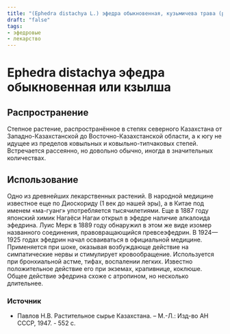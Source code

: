 ```yaml
---
title: "(Ephedra distachya L.) эфедра обыкновенная, кузьмичева трава (рус.) или кзылша (каз.)"
draft: "false"
tags:
- эфедровые
- лекарство
--- 
```

# Ephedra distachya эфедра обыкновенная или кзылша 
## Распространение
Степное растение, распространённое в степях северного Казахстана от Западно-Казахстанской до Восточно-Казахстанской области, а к югу не идущее из пределов ковыльных и ковыльно-типчаковых степей. Встречается рассеянно,  но довольно обычно, иногда в значительных количествах.
## Использование
Одно из древнейших лекарственных растений. В народной медицине известное еще по Диоскориду (1 век до нашей эры), а в Китае под именем «ма-гуанг» употребляется тысячилетиями. Еще в 1887 году японский химик Нагаёси Нагаи открыл в эфедре наличие алкалоида эфедрина. Луис Мерк в 1889 году обнаружил в этом же виде изомер названного соединения, правовращающийся превсеэфедрин. В 1924—1925 годах эфедрин начал осваиваться в официальной медицине. Применяется при шоке, оказывая возбуждающе действие на симпатические нервы и стимулирует кровообращение. Используется при бронхиальной астме, тифах, воспалении легких. Известно положительное действие его при экземах, крапивнице, коклюше. Общее действие эфедрина схоже с атропином, но несколько длительнее.
### Источник
* Павлов Н.В. Растительное сырье Казахстана. – М.-Л.: Изд-во АН СССР, 1947. - 552 с.
